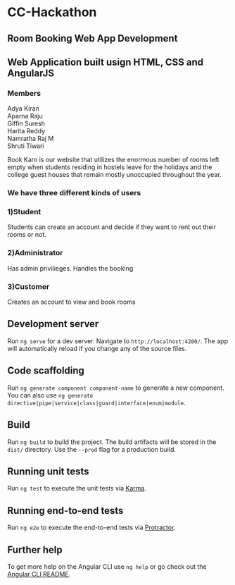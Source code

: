 # CC-Hackathon
## Room Booking Web App Development

## Web Application built usign HTML, CSS and AngularJS

### Members
Adya Kiran <br>
Aparna Raju <br>
Giffin Suresh <br>
Harita Reddy <br>
Namratha Raj M<br>
Shruti Tiwari

Book Karo is our website that utilizes the enormous number of rooms left empty when students residing in hostels leave for the holidays and the college guest houses that remain mostly unoccupied throughout the year. 

### We have three different kinds of users

### 1)Student

Students can create an account and decide if they want to rent out their rooms or not.

### 2)Administrator

Has admin privilieges. 
Handles the booking

### 3)Customer

Creates an account to view and book rooms

## Development server

Run `ng serve` for a dev server. Navigate to `http://localhost:4200/`. The app will automatically reload if you change any of the source files.

## Code scaffolding

Run `ng generate component component-name` to generate a new component. You can also use `ng generate directive|pipe|service|class|guard|interface|enum|module`.

## Build

Run `ng build` to build the project. The build artifacts will be stored in the `dist/` directory. Use the `--prod` flag for a production build.

## Running unit tests

Run `ng test` to execute the unit tests via [Karma](https://karma-runner.github.io).

## Running end-to-end tests

Run `ng e2e` to execute the end-to-end tests via [Protractor](http://www.protractortest.org/).

## Further help

To get more help on the Angular CLI use `ng help` or go check out the [Angular CLI README](https://github.com/angular/angular-cli/blob/master/README.md).
